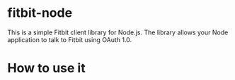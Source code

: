 # fitbit-node
This is a simple Fitbit client library for Node.js. The library allows your Node application to talk to Fitbit using OAuth 1.0.

# How to use it

